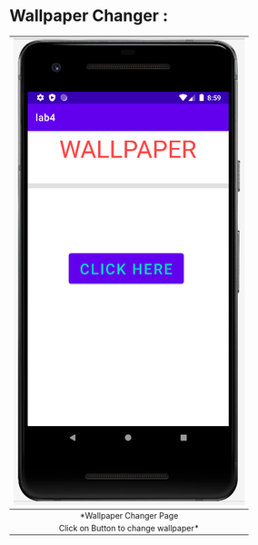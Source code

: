 # Wallpaper Changer :

| ![wallpaperApp image](https://github.com/Prajwal-YP/imageCache/blob/main/lab4.png) | 
|:--:| 
| *Wallpaper Changer Page
  Click on Button to change wallpaper* |

